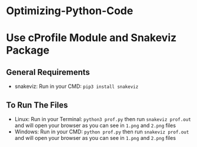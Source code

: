 # Optimizing-Python-Code 
# Use cProfile Module and Snakeviz Package

## General Requirements
* snakeviz: Run in your CMD: `pip3 install snakeviz`

## To Run The Files
* Linux: Run in your Terminal: `python3 prof.py` then run `snakeviz prof.out` and will open your browser as you can see in `1.png` and `2.png` files
* Windows: Run in your CMD: `python prof.py` then run `snakeviz prof.out` and will open your browser as you can see in `1.png` and `2.png` files